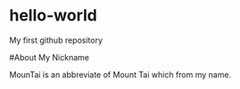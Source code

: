 # hello-world
My first github repository

#About My Nickname

MounTai is an abbreviate of Mount Tai which from my name.
